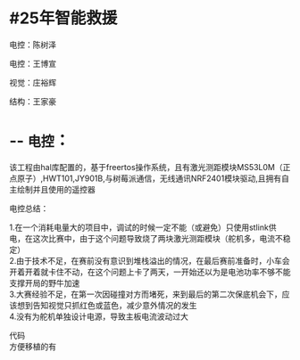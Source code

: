 #25年智能救援
===
  电控：陈树泽
  
  电控：王博宣
  
  视觉：庄裕辉
  
  结构：王家豪
  
  --
`电控`：
===
  该工程由hal库配置的，基于freertos操作系统，且有激光测距模块MS53L0M（正点原子）,HWT101,JY901B,与树莓派通信，无线通讯NRF2401模块驱动,且拥有自主绘制并且使用的遥控器
  
  电控总结：<br>
  
1.在一个消耗电量大的项目中，调试的时候一定不能（或避免）只使用stlink供电，在这次比赛中，由于这个问题导致烧了两块激光测距模块（舵机多，电流不稳定）<br>
2.由于技术不足，在赛前没有意识到堆栈溢出的情况，在最后赛前准备时，小车会开着开着就卡住不动，在这个问题上卡了两天，一开始还以为是电池功率不够不能支撑开局的野牛加速<br>
3.大赛经验不足，在第一次因碰撞对方而堵死，来到最后的第二次保底机会下，应该想到告知视觉只抓红色或蓝色，减少意外情况的发生<br>
4.没有为舵机单独设计电源，导致主板电流波动过大<br>

代码<br>
方便移植的有

 

    
           
           
           
  

  
